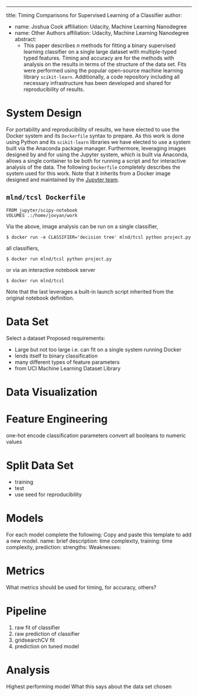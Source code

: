 ---
title: Timing Comparisons for Supervised Learning of a Classifier
author:
- name: Joshua Cook
  affiliation: Udacity, Machine Learning Nanodegree
- name: Other Authors
  affiliation: Udacity, Machine Learning Nanodegree
abstract:
    - This paper describes $n$ methods for fitting a binary supervised learning classifier on a single large dataset with multiple-typed typed features. Timing and accuracy are for the methods with analysis on the results in terms of the structure of the data set. Fits were performed using the popular open-source machine learning library `scikit-learn`. Additionally, a code repository including all necessary infrastructure has been developed and shared for reproducibility of results. 

# System Design
For portability and reproducibility of results, we have elected to use the Docker system and its `Dockerfile` syntax to prepare. As this work is done using Python and its `scikit-learn` libraries we have elected to use a system built via the Anaconda package manager. Furthermore, leveraging images designed by and for using the Jupyter system, which is built via Anaconda, allows a single container to be both for running a script and for interactive analysis of the data. The following `Dockerfile` completely describes the system used for this work. Note that it inherits from a Docker image designed and maintained by the [Jupyter team](https://hub.docker.com/r/jupyter/scipy-notebook/). 

## `mlnd/tcsl Dockerfile` 
```
FROM jupyter/scipy-notebook
VOLUMES .:/home/jovyan/work
```

Via the above, image analysis can be run on a single classifier,

```
$ docker run -e CLASSIFIER='decision tree' mlnd/tcsl python project.py
```

all classifiers,

```
$ docker run mlnd/tcsl python project.py
```

or via an interactive notebook server

```
$ docker run mlnd/tcsl
```
 
Note that the last leverages a built-in launch script inherited from the original notebook definition.

# Data Set
Select a dataset
Proposed requirements:
- Large but not too large i.e. can fit on a single system running Docker
- lends itself to binary classification
- many different types of feature parameters
- from UCI Machine Learning Dataset Library

# Data Visualization


# Feature Engineering
one-hot encode classification parameters
convert all booleans to numeric values

# Split Data Set
- training
- test
- use seed for reproducibility

# Models
For each model complete the following:
Copy and paste this template to add a new model.
name:
brief description:
time complexity, training:
time complexity, prediction:
strengths:
Weaknesses:

# Metrics
What metrics should be used for timing, for accuracy, others?

# Pipeline
1. raw fit of classifier
1. raw prediction of classifier
1. gridsearchCV fit
1. prediction on tuned model

# Analysis
Highest performing model
What this says about the data set chosen


